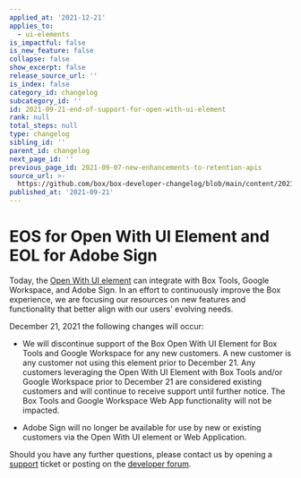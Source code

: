 ```yaml
---
applied_at: '2021-12-21'
applies_to:
  - ui-elements
is_impactful: false
is_new_feature: false
collapse: false
show_excerpt: false
release_source_url: ''
is_index: false
category_id: changelog
subcategory_id: ''
id: 2021-09-21-end-of-support-for-open-with-ui-element
rank: null
total_steps: null
type: changelog
sibling_id: ''
parent_id: changelog
next_page_id: ''
previous_page_id: 2021-09-07-new-enhancements-to-retention-apis
source_url: >-
  https://github.com/box/box-developer-changelog/blob/main/content/2021/09-21-end-of-support-for-open-with-ui-element.md
published_at: '2021-09-21'
---
```

# EOS for Open With UI Element and EOL for Adobe Sign

Today, the [Open With UI element][owuie] can integrate with Box Tools, Google
Workspace, and Adobe Sign. In an effort to continuously improve the Box
experience, we are focusing our resources on new features and functionality that
better align with our users' evolving needs.

December 21, 2021 the following changes will occur:

- We will discontinue support of the Box Open With UI Element for Box Tools and
Google Workspace for any new customers. A new customer is any customer not using
this element prior to December 21. Any customers leveraging the Open With UI
Element with Box Tools and/or Google Workspace prior to December 21 are
considered existing customers and will continue to receive support until further
notice. The Box Tools and Google Workspace Web App functionality will not be
impacted.

- Adobe Sign will no longer be available for use by new or existing customers
via the Open With UI element or Web Application.

Should you have any further questions, please contact us by opening a
[support][support] ticket or posting on the [developer forum][forum].

[owuie]: g://embed/ui-elements/open-with
[support]: https://developer.box.com/support
[forum]: https://support.box.com/hc/en-us/community/topics/360001932973-Platform-and-Developer-Forum